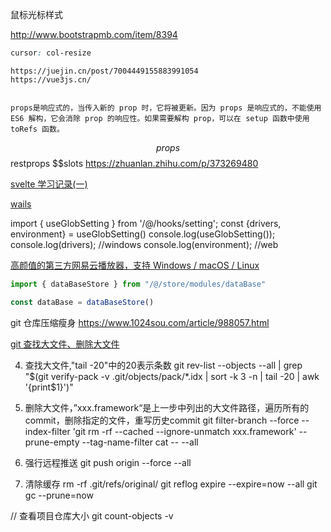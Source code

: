 鼠标光标样式

http://www.bootstrapmb.com/item/8394
```css
cursor: col-resize

```

```vue3
https://juejin.cn/post/7004449155883991054
https://vue3js.cn/


props是响应式的，当传入新的 prop 时，它将被更新。因为 props 是响应式的，不能使用 ES6 解构，它会消除 prop 的响应性。如果需要解构 prop，可以在 setup 函数中使用 toRefs 函数。
```

$$props $$restprops $$slots
https://zhuanlan.zhihu.com/p/373269480


[svelte 学习记录(一)](https://blog.csdn.net/qq_33325899/article/details/103554590)


[wails](https://learnku.com/articles/64713)


import { useGlobSetting } from '/@/hooks/setting';
const {drivers, environment} = useGlobSetting()
console.log(useGlobSetting());
console.log(drivers); //windows
console.log(environment); //web

[高颜值的第三方网易云播放器，支持 Windows / macOS / Linux](https://github.com/qier222/YesPlayMusic)


```js
import { dataBaseStore } from "/@/store/modules/dataBase"

const dataBase = dataBaseStore()
```

git 仓库压缩瘦身
https://www.1024sou.com/article/988057.html

[git 查找大文件、删除大文件](https://www.1024sou.com/article/988057.html)

4. 查找大文件,"tail -20"中的20表示条数
git rev-list --objects --all | grep "$(git verify-pack -v .git/objects/pack/*.idx | sort -k 3 -n | tail -20 | awk '{print$1}')"

5. 删除大文件，”xxx.framework“是上一步中列出的大文件路径，遍历所有的commit，删除指定的文件，重写历史commit
git filter-branch --force --index-filter 'git rm -rf --cached --ignore-unmatch xxx.framework' --prune-empty --tag-name-filter cat -- --all

6. 强行远程推送
git push origin --force --all

7. 清除缓存
rm -rf .git/refs/original/
git reflog expire --expire=now --all
git gc --prune=now


// 查看项目仓库大小
git count-objects -v

